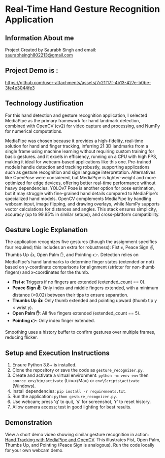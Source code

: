 # Real-Time Hand Gesture Recognition Application

## Information About me 
Project Created by Saurabh Singh and email: saurabhsingh802213@gmail.com 

## Project Demo is :


https://github.com/user-attachments/assets/7c21f17f-4b13-427e-b0be-3fe4e3044fe3













## Technology Justification
For this hand detection and gesture recognition application, I selected MediaPipe as the primary framework for hand landmark detection, combined with OpenCV (cv2) for video capture and processing, and NumPy for numerical computations. 

MediaPipe was chosen because it provides a high-fidelity, real-time solution for hand and finger tracking, inferring 21 3D landmarks from a single frame using machine learning without requiring custom training for basic gestures. and  it excels in efficiency, running on a CPU with high FPS, making it ideal for webcam-based applications like this one. Pre-trained models handle detection and tracking robustly, supporting applications such as gesture recognition and sign language interpretation. Alternatives like OpenPose were considered, but MediaPipe is lighter-weight and more optimized for edge devices, offering better real-time performance without heavy dependencies. YOLOv7 Pose is another option for pose estimation, but it may struggle with fine-grained hand details compared to MediaPipe's specialized hand models. OpenCV complements MediaPipe by handling webcam input, image flipping, and drawing overlays, while NumPy supports vector calculations for distances and angles. This stack ensures simplicity, accuracy (up to 99.95% in similar setups), and cross-platform compatibility.

## Gesture Logic Explanation
The application recognizes five gestures (though the assignment specifies four required; this includes an extra for robustness): Fist ✊, Peace Sign ✌️, Thumbs Up 👍, Open Palm ✋, and Pointing 👉. Detection relies on MediaPipe's hand landmarks to determine finger states (extended or not) based on y-coordinate comparisons for alignment (stricter for non-thumb fingers) and x-coordinates for the thumb.

- **Fist ✊**: Triggers if no fingers are extended (extended_count == 0).
- **Peace Sign ✌️**: Only index and middle fingers extended, with a minimum distance (>0.02) between their tips to ensure separation.
- **Thumbs Up 👍**: Only thumb extended and pointing upward (thumb tip y < wrist y).
- **Open Palm ✋**: All five fingers extended (extended_count == 5).
- **Pointing 👉**: Only index finger extended.

Smoothing uses a history buffer to confirm gestures over multiple frames, reducing flicker.

## Setup and Execution Instructions
1. Ensure Python 3.8+ is installed.
2. Clone the repository or save the code as `gesture_recognizer.py`.
3. Create and activate a virtual environment: `python -m venv env` then `source env/bin/activate` (Linux/Mac) or `env\Scripts\activate` (Windows).
4. Install dependencies: `pip install -r requirements.txt`.
5. Run the application: `python gesture_recognizer.py`.
6. Use webcam; press 'q' to quit, 's' for screenshot, 'r' to reset history.
7. Allow camera access; test in good lighting for best results.

## Demonstration
View a short demo video showing similar gesture recognition in action: [Hand Tracking with MediaPipe and OpenCV](https://www.youtube.com/watch?v=RRBXVu5UE-U). This illustrates Fist, Open Palm, Thumbs Up, and Pointing (Peace Sign is analogous). Run the code locally for your own webcam demo.
